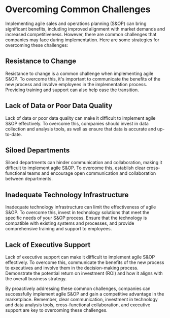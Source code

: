 Overcoming Common Challenges
==============================================================================

Implementing agile sales and operations planning (S&OP) can bring significant benefits, including improved alignment with market demands and increased competitiveness. However, there are common challenges that companies may face during implementation. Here are some strategies for overcoming these challenges:

Resistance to Change
--------------------

Resistance to change is a common challenge when implementing agile S&OP. To overcome this, it's important to communicate the benefits of the new process and involve employees in the implementation process. Providing training and support can also help ease the transition.

Lack of Data or Poor Data Quality
---------------------------------

Lack of data or poor data quality can make it difficult to implement agile S&OP effectively. To overcome this, companies should invest in data collection and analysis tools, as well as ensure that data is accurate and up-to-date.

Siloed Departments
------------------

Siloed departments can hinder communication and collaboration, making it difficult to implement agile S&OP. To overcome this, establish clear cross-functional teams and encourage open communication and collaboration between departments.

Inadequate Technology Infrastructure
------------------------------------

Inadequate technology infrastructure can limit the effectiveness of agile S&OP. To overcome this, invest in technology solutions that meet the specific needs of your S&OP process. Ensure that the technology is compatible with existing systems and processes, and provide comprehensive training and support to employees.

Lack of Executive Support
-------------------------

Lack of executive support can make it difficult to implement agile S&OP effectively. To overcome this, communicate the benefits of the new process to executives and involve them in the decision-making process. Demonstrate the potential return on investment (ROI) and how it aligns with the overall business strategy.

By proactively addressing these common challenges, companies can successfully implement agile S&OP and gain a competitive advantage in the marketplace. Remember, clear communication, investment in technology and data analysis tools, cross-functional collaboration, and executive support are key to overcoming these challenges.


